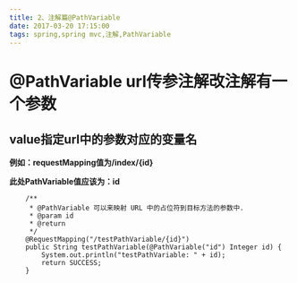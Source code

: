 ```yaml
---
title: 2、注解篇@PathVariable
date: 2017-03-20 17:15:00
tags: spring,spring mvc,注解,PathVariable
---
```

# @PathVariable url传参注解改注解有一个参数
## value指定url中的参数对应的变量名
**例如：requestMapping值为/index/{id}**

**此处PathVariable值应该为：id**
```
	/**
	 * @PathVariable 可以来映射 URL 中的占位符到目标方法的参数中.
	 * @param id
	 * @return
	 */
	@RequestMapping("/testPathVariable/{id}")
	public String testPathVariable(@PathVariable("id") Integer id) {
		System.out.println("testPathVariable: " + id);
		return SUCCESS;
	}
```